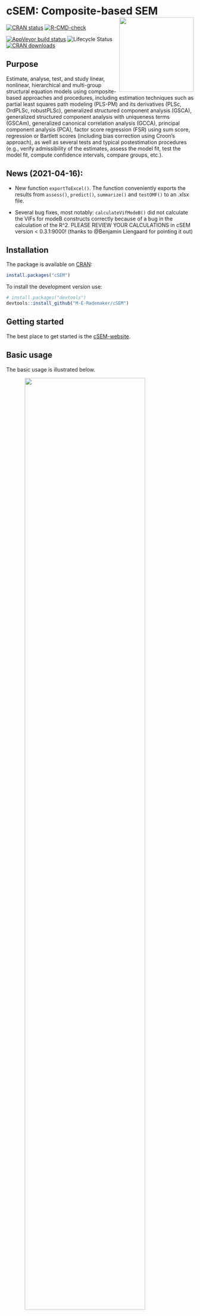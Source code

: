 
<!-- README.md is generated from README.Rmd. Please edit that file -->

# cSEM: Composite-based SEM <img src='man/figures/cSEMsticker.svg' align="right" height="200" /></a>

[![CRAN
status](https://www.r-pkg.org/badges/version/cSEM)](https://cran.r-project.org/package=cSEM)
[![R-CMD-check](https://github.com/M-E-Rademaker/cSEM/workflows/R-CMD-check/badge.svg)](https://github.com/M-E-Rademaker/cSEM/actions)
<!-- [![Build Status](https://travis-ci.com/M-E-Rademaker/cSEM.svg?branch=master)](https://travis-ci.com/M-E-Rademaker/cSEM) -->
[![AppVeyor build
status](https://ci.appveyor.com/api/projects/status/github/M-E-Rademaker/cSEM?branch=master&svg=true)](https://ci.appveyor.com/project/M-E-Rademaker/csem)
![Lifecycle
Status](https://img.shields.io/badge/lifecycle-maturing-blue.svg)
[![CRAN
downloads](https://cranlogs.r-pkg.org/badges/cSEM)](https://cran.r-project.org/package=cSEM)

## Purpose

Estimate, analyse, test, and study linear, nonlinear, hierarchical and
multi-group structural equation models using composite-based approaches
and procedures, including estimation techniques such as partial least
squares path modeling (PLS-PM) and its derivatives (PLSc, OrdPLSc,
robustPLSc), generalized structured component analysis (GSCA),
generalized structured component analysis with uniqueness terms (GSCAm),
generalized canonical correlation analysis (GCCA), principal component
analysis (PCA), factor score regression (FSR) using sum score,
regression or Bartlett scores (including bias correction using Croon’s
approach), as well as several tests and typical postestimation
procedures (e.g., verify admissibility of the estimates, assess the
model fit, test the model fit, compute confidence intervals, compare
groups, etc.).

## News (2021-04-16):

-   New function `exportToExcel()`. The function conveniently exports
    the results from `assess()`, `predict()`, `summarize()` and
    `testOMF()` to an .xlsx file.

-   Several bug fixes, most notably: `calculateVifModeB()` did not
    calculate the VIFs for modeB constructs correctly because of a bug
    in the calculation of the R^2. PLEASE REVIEW YOUR CALCULATIONS in
    cSEM version &lt; 0.3.1:9000! (thanks to @Benjamin Liengaard for
    pointing it out)

## Installation

The package is available on [CRAN](https://cran.r-project.org/):

``` r
install.packages("cSEM")
```

To install the development version use:

``` r
# install.packages("devtools")
devtools::install_github("M-E-Rademaker/cSEM")
```

## Getting started

The best place to get started is the
[cSEM-website](https://m-e-rademaker.github.io/cSEM/).

## Basic usage

The basic usage is illustrated below.

<img src="man/figures/api.png" width="80%" style="display: block; margin: auto;" />

Usully, using `cSEM` is the same 3 step procedure:

> 1.  Pick a dataset and specify a model using [lavaan
>     syntax](https://lavaan.ugent.be/tutorial/syntax1.html)
> 2.  Use `csem()`
> 3.  Apply one of the postestimation functions listed below on the
>     resulting object.

## Postestimation functions

There are five major postestimation verbs, three test family functions
and three do-family of function:

-   `assess()` : assess the model using common quality criteria
-   `infer()` : calculate common inferential quantities (e.g., standard
    errors, confidence intervals)
-   `predict()` : predict endogenous indicator values
-   `summarize()` : summarize the results
-   `verify()` : verify admissibility of the estimates

Tests are performed by using the test family of functions. Currently,
the following tests are implemented:

-   `testOMF()` : performs a test for overall model fit
-   `testMICOM()` : performs a test for composite measurement invariance
-   `testMGD()` : performs several tests to assess multi-group
    differences
-   `testHausman()` : performs the regression-based Hausman test to test
    for endogeneity

Other miscellaneous postestimation functions belong do the do-family of
functions. Currently, three do functions are implemented:

-   `doIPMA()`: performs an importance-performance matrix analysis
-   `doNonlinearEffectsAnalysis()`: performs a nonlinear effects
    analysis such as floodlight and surface analysis
-   `doRedundancyAnalysis()`: performs a redundancy analysis

All functions require a `cSEMResults` object.

## Example

Models are defined using [lavaan
syntax](https://lavaan.ugent.be/tutorial/syntax1.html) with some slight
modifications (see the [Specifying a
model](https://m-e-rademaker.github.io/cSEM/articles/cSEM.html#using-csem)
section on the [cSEM-website](https://m-e-rademaker.github.io/cSEM/)).
For illustration we use the build-in and well-known `satisfaction`
dataset.

``` r
require(cSEM)
    
## Note: The operator "<~" tells cSEM that the construct to its left is modelled
##       as a composite.
##       The operator "=~" tells cSEM that the construct to its left is modelled
##       as a common factor.
##       The operator "~" tells cSEM which are the dependent (left-hand side) and
##       independent variables (right-hand side).
    
model <- "
# Structural model
EXPE ~ IMAG
QUAL ~ EXPE
VAL  ~ EXPE + QUAL
SAT  ~ IMAG + EXPE + QUAL + VAL 
LOY  ~ IMAG + SAT

# Composite model
IMAG <~ imag1 + imag2 + imag3
EXPE <~ expe1 + expe2 + expe3 
QUAL <~ qual1 + qual2 + qual3 + qual4 + qual5
VAL  <~ val1  + val2  + val3

# Reflective measurement model
SAT  =~ sat1  + sat2  + sat3  + sat4
LOY  =~ loy1  + loy2  + loy3  + loy4
"
```

The estimation is conducted using the `csem()` function.

``` r
# Estimate using defaults
res <- csem(.data = satisfaction, .model = model)
res
```

    ## ________________________________________________________________________________
    ## ----------------------------------- Overview -----------------------------------
    ## 
    ## Estimation was successful.
    ## 
    ## The result is a list of class cSEMResults with list elements:
    ## 
    ##  - Estimates
    ##  - Information
    ## 
    ## To get an overview or help type:
    ## 
    ##  - ?cSEMResults
    ##  - str(<object-name>)
    ##  - listviewer::jsondedit(<object-name>, mode = 'view')
    ## 
    ## If you wish to access the list elements directly type e.g. 
    ## 
    ##  - <object-name>$Estimates
    ## 
    ## Available postestimation commands:
    ## 
    ##  - assess(<object-name>)
    ##  - infer(<object-name)
    ##  - predict(<object-name>)
    ##  - summarize(<object-name>)
    ##  - verify(<object-name>)
    ## ________________________________________________________________________________

This is equal to:

``` r
csem(
   .data                        = satisfaction,
   .model                       = model,
   .approach_cor_robust         = "none",
   .approach_nl                 = "sequential",
   .approach_paths              = "OLS",
   .approach_weights            = "PLS-PM",
   .conv_criterion              = "diff_absolute",
   .disattenuate                = TRUE,
   .dominant_indicators         = NULL,
   .estimate_structural         = TRUE,
   .id                          = NULL,
   .iter_max                    = 100,
   .normality                   = FALSE,
   .PLS_approach_cf             = "dist_squared_euclid",
   .PLS_ignore_structural_model = FALSE,
   .PLS_modes                   = NULL,
   .PLS_weight_scheme_inner     = "path",
   .reliabilities               = NULL,
   .starting_values             = NULL,
   .tolerance                   = 1e-05,
   .resample_method             = "none", 
   .resample_method2            = "none",
   .R                           = 499,
   .R2                          = 199,
   .handle_inadmissibles        = "drop",
   .user_funs                   = NULL,
   .eval_plan                   = "sequential",
   .seed                        = NULL,
   .sign_change_option          = "none"
    )
```

The result is always a named list of class `cSEMResults`.

To access list elements use `$`:

``` r
res$Estimates$Loading_estimates 
res$Information$Model
```

A useful tool to examine a list is the [listviewer
package](https://github.com/timelyportfolio/listviewer). If you are new
to `cSEM` this might be a good way to familiarize yourself with the
structure of a `cSEMResults` object.

``` r
listviewer::jsonedit(res, mode = "view") # requires the listviewer package.
```

Apply postestimation functions:

``` r
## Get a summary
summarize(res) 
```

    ## ________________________________________________________________________________
    ## ----------------------------------- Overview -----------------------------------
    ## 
    ##  General information:
    ##  ------------------------
    ##  Estimation status                = Ok
    ##  Number of observations           = 250
    ##  Weight estimator                 = PLS-PM
    ##  Inner weighting scheme           = "path"
    ##  Type of indicator correlation    = Pearson
    ##  Path model estimator             = OLS
    ##  Second-order approach            = NA
    ##  Type of path model               = Linear
    ##  Disattenuated                    = Yes (PLSc)
    ## 
    ##  Construct details:
    ##  ------------------
    ##  Name  Modeled as     Order         Mode      
    ## 
    ##  IMAG  Composite      First order   "modeB"   
    ##  EXPE  Composite      First order   "modeB"   
    ##  QUAL  Composite      First order   "modeB"   
    ##  VAL   Composite      First order   "modeB"   
    ##  SAT   Common factor  First order   "modeA"   
    ##  LOY   Common factor  First order   "modeA"   
    ## 
    ## ----------------------------------- Estimates ----------------------------------
    ## 
    ## Estimated path coefficients:
    ## ============================
    ##   Path           Estimate  Std. error   t-stat.   p-value
    ##   EXPE ~ IMAG      0.4714          NA        NA        NA
    ##   QUAL ~ EXPE      0.8344          NA        NA        NA
    ##   VAL ~ EXPE       0.0457          NA        NA        NA
    ##   VAL ~ QUAL       0.7013          NA        NA        NA
    ##   SAT ~ IMAG       0.2450          NA        NA        NA
    ##   SAT ~ EXPE      -0.0172          NA        NA        NA
    ##   SAT ~ QUAL       0.2215          NA        NA        NA
    ##   SAT ~ VAL        0.5270          NA        NA        NA
    ##   LOY ~ IMAG       0.1819          NA        NA        NA
    ##   LOY ~ SAT        0.6283          NA        NA        NA
    ## 
    ## Estimated loadings:
    ## ===================
    ##   Loading          Estimate  Std. error   t-stat.   p-value
    ##   IMAG =~ imag1      0.6306          NA        NA        NA
    ##   IMAG =~ imag2      0.9246          NA        NA        NA
    ##   IMAG =~ imag3      0.9577          NA        NA        NA
    ##   EXPE =~ expe1      0.7525          NA        NA        NA
    ##   EXPE =~ expe2      0.9348          NA        NA        NA
    ##   EXPE =~ expe3      0.7295          NA        NA        NA
    ##   QUAL =~ qual1      0.7861          NA        NA        NA
    ##   QUAL =~ qual2      0.9244          NA        NA        NA
    ##   QUAL =~ qual3      0.7560          NA        NA        NA
    ##   QUAL =~ qual4      0.7632          NA        NA        NA
    ##   QUAL =~ qual5      0.7834          NA        NA        NA
    ##   VAL =~ val1        0.9518          NA        NA        NA
    ##   VAL =~ val2        0.8056          NA        NA        NA
    ##   VAL =~ val3        0.6763          NA        NA        NA
    ##   SAT =~ sat1        0.9243          NA        NA        NA
    ##   SAT =~ sat2        0.8813          NA        NA        NA
    ##   SAT =~ sat3        0.7127          NA        NA        NA
    ##   SAT =~ sat4        0.7756          NA        NA        NA
    ##   LOY =~ loy1        0.9097          NA        NA        NA
    ##   LOY =~ loy2        0.5775          NA        NA        NA
    ##   LOY =~ loy3        0.9043          NA        NA        NA
    ##   LOY =~ loy4        0.4917          NA        NA        NA
    ## 
    ## Estimated weights:
    ## ==================
    ##   Weight           Estimate  Std. error   t-stat.   p-value
    ##   IMAG <~ imag1      0.0156          NA        NA        NA
    ##   IMAG <~ imag2      0.4473          NA        NA        NA
    ##   IMAG <~ imag3      0.6020          NA        NA        NA
    ##   EXPE <~ expe1      0.2946          NA        NA        NA
    ##   EXPE <~ expe2      0.6473          NA        NA        NA
    ##   EXPE <~ expe3      0.2374          NA        NA        NA
    ##   QUAL <~ qual1      0.2370          NA        NA        NA
    ##   QUAL <~ qual2      0.4712          NA        NA        NA
    ##   QUAL <~ qual3      0.1831          NA        NA        NA
    ##   QUAL <~ qual4      0.1037          NA        NA        NA
    ##   QUAL <~ qual5      0.2049          NA        NA        NA
    ##   VAL <~ val1        0.7163          NA        NA        NA
    ##   VAL <~ val2        0.2202          NA        NA        NA
    ##   VAL <~ val3        0.2082          NA        NA        NA
    ##   SAT <~ sat1        0.3209          NA        NA        NA
    ##   SAT <~ sat2        0.3059          NA        NA        NA
    ##   SAT <~ sat3        0.2474          NA        NA        NA
    ##   SAT <~ sat4        0.2692          NA        NA        NA
    ##   LOY <~ loy1        0.3834          NA        NA        NA
    ##   LOY <~ loy2        0.2434          NA        NA        NA
    ##   LOY <~ loy3        0.3812          NA        NA        NA
    ##   LOY <~ loy4        0.2073          NA        NA        NA
    ## 
    ## Estimated indicator correlations:
    ## =================================
    ##   Correlation       Estimate  Std. error   t-stat.   p-value
    ##   imag1 ~~ imag2      0.6437          NA        NA        NA
    ##   imag1 ~~ imag3      0.5433          NA        NA        NA
    ##   imag2 ~~ imag3      0.7761          NA        NA        NA
    ##   expe1 ~~ expe2      0.5353          NA        NA        NA
    ##   expe1 ~~ expe3      0.4694          NA        NA        NA
    ##   expe2 ~~ expe3      0.5467          NA        NA        NA
    ##   qual1 ~~ qual2      0.6053          NA        NA        NA
    ##   qual1 ~~ qual3      0.5406          NA        NA        NA
    ##   qual1 ~~ qual4      0.5662          NA        NA        NA
    ##   qual1 ~~ qual5      0.5180          NA        NA        NA
    ##   qual2 ~~ qual3      0.6187          NA        NA        NA
    ##   qual2 ~~ qual4      0.6517          NA        NA        NA
    ##   qual2 ~~ qual5      0.6291          NA        NA        NA
    ##   qual3 ~~ qual4      0.4752          NA        NA        NA
    ##   qual3 ~~ qual5      0.5074          NA        NA        NA
    ##   qual4 ~~ qual5      0.6402          NA        NA        NA
    ##   val1 ~~ val2        0.6344          NA        NA        NA
    ##   val1 ~~ val3        0.4602          NA        NA        NA
    ##   val2 ~~ val3        0.6288          NA        NA        NA
    ## 
    ## ------------------------------------ Effects -----------------------------------
    ## 
    ## Estimated total effects:
    ## ========================
    ##   Total effect    Estimate  Std. error   t-stat.   p-value
    ##   EXPE ~ IMAG       0.4714          NA        NA        NA
    ##   QUAL ~ IMAG       0.3933          NA        NA        NA
    ##   QUAL ~ EXPE       0.8344          NA        NA        NA
    ##   VAL ~ IMAG        0.2974          NA        NA        NA
    ##   VAL ~ EXPE        0.6309          NA        NA        NA
    ##   VAL ~ QUAL        0.7013          NA        NA        NA
    ##   SAT ~ IMAG        0.4807          NA        NA        NA
    ##   SAT ~ EXPE        0.5001          NA        NA        NA
    ##   SAT ~ QUAL        0.5911          NA        NA        NA
    ##   SAT ~ VAL         0.5270          NA        NA        NA
    ##   LOY ~ IMAG        0.4840          NA        NA        NA
    ##   LOY ~ EXPE        0.3142          NA        NA        NA
    ##   LOY ~ QUAL        0.3714          NA        NA        NA
    ##   LOY ~ VAL         0.3311          NA        NA        NA
    ##   LOY ~ SAT         0.6283          NA        NA        NA
    ## 
    ## Estimated indirect effects:
    ## ===========================
    ##   Indirect effect    Estimate  Std. error   t-stat.   p-value
    ##   QUAL ~ IMAG          0.3933          NA        NA        NA
    ##   VAL ~ IMAG           0.2974          NA        NA        NA
    ##   VAL ~ EXPE           0.5852          NA        NA        NA
    ##   SAT ~ IMAG           0.2357          NA        NA        NA
    ##   SAT ~ EXPE           0.5173          NA        NA        NA
    ##   SAT ~ QUAL           0.3696          NA        NA        NA
    ##   LOY ~ IMAG           0.3020          NA        NA        NA
    ##   LOY ~ EXPE           0.3142          NA        NA        NA
    ##   LOY ~ QUAL           0.3714          NA        NA        NA
    ##   LOY ~ VAL            0.3311          NA        NA        NA
    ## ________________________________________________________________________________

``` r
## Verify admissibility of the results
verify(res) 
```

    ## ________________________________________________________________________________
    ## 
    ## Verify admissibility:
    ## 
    ##   admissible
    ## 
    ## Details:
    ## 
    ##   Code   Status    Description
    ##   1      ok        Convergence achieved                                   
    ##   2      ok        All absolute standardized loading estimates <= 1       
    ##   3      ok        Construct VCV is positive semi-definite                
    ##   4      ok        All reliability estimates <= 1                         
    ##   5      ok        Model-implied indicator VCV is positive semi-definite  
    ## ________________________________________________________________________________

``` r
## Test overall model fit
testOMF(res)
```

    ## ________________________________________________________________________________
    ## --------- Test for overall model fit based on Beran & Srivastava (1985) --------
    ## 
    ## Null hypothesis:
    ## 
    ##        +------------------------------------------------------------------+
    ##        |                                                                  |
    ##        |   H0: The model-implied indicator covariance matrix equals the   |
    ##        |   population indicator covariance matrix.                        |
    ##        |                                                                  |
    ##        +------------------------------------------------------------------+
    ## 
    ## Test statistic and critical value: 
    ## 
    ##                                      Critical value
    ##  Distance measure    Test statistic    95%   
    ##  dG                      0.6493      0.3136  
    ##  SRMR                    0.0940      0.0530  
    ##  dL                      2.2340      0.7109  
    ##  dML                     2.9219      1.5660  
    ##  
    ## 
    ## Decision: 
    ## 
    ##                          Significance level
    ##  Distance measure          95%   
    ##  dG                      reject  
    ##  SRMR                    reject  
    ##  dL                      reject  
    ##  dML                     reject  
    ##  
    ## Additional information:
    ## 
    ##  Out of 499 bootstrap replications 469 are admissible.
    ##  See ?verify() for what constitutes an inadmissible result.
    ## 
    ##  The seed used was: 370797356
    ## ________________________________________________________________________________

``` r
## Assess the model
assess(res)
```

    ## ________________________________________________________________________________
    ## 
    ##  Construct        AVE           R2          R2_adj    
    ##  SAT            0.6851        0.7624        0.7585    
    ##  LOY            0.5552        0.5868        0.5834    
    ##  EXPE             NA          0.2222        0.2190    
    ##  QUAL             NA          0.6963        0.6951    
    ##  VAL              NA          0.5474        0.5438    
    ## 
    ## -------------- Common (internal consistency) reliability estimates -------------
    ## 
    ##  Construct Cronbachs_alpha   Joereskogs_rho   Dijkstra-Henselers_rho_A 
    ##  SAT        0.8940           0.8960                0.9051          
    ##  LOY        0.8194           0.8237                0.8761          
    ## 
    ## ----------- Alternative (internal consistency) reliability estimates -----------
    ## 
    ##  Construct       RhoC         RhoC_mm    RhoC_weighted
    ##  SAT            0.8960        0.8938        0.9051    
    ##  LOY            0.8237        0.8011        0.8761    
    ## 
    ##  Construct  RhoC_weighted_mm     RhoT      RhoT_weighted
    ##  SAT            0.9051        0.8940        0.8869    
    ##  LOY            0.8761        0.8194        0.7850    
    ## 
    ## --------------------------- Distance and fit measures --------------------------
    ## 
    ##  Geodesic distance           = 0.6493432
    ##  Squared Euclidean distance  = 2.23402
    ##  ML distance                 = 2.921932
    ## 
    ##  Chi_square     = 727.5611
    ##  Chi_square_df  = 3.954137
    ##  CFI            = 0.8598825
    ##  CN             = 75.14588
    ##  GFI            = 0.7280612
    ##  IFI            = 0.8615598
    ##  NFI            = 0.8229918
    ##  NNFI           = 0.8240917
    ##  RMSEA          = 0.108922
    ##  RMS_theta      = 0.05069299
    ##  SRMR           = 0.09396871
    ## 
    ##  Degrees of freedom    = 184
    ## 
    ## --------------------------- Model selection criteria ---------------------------
    ## 
    ##  Construct        AIC          AICc          AICu     
    ##  EXPE          -59.8152      192.2824      -57.8072   
    ##  QUAL          -294.9343     -42.8367      -292.9263  
    ##  VAL           -193.2127      58.9506      -190.1945  
    ##  SAT           -350.2874     -97.9418      -345.2368  
    ##  LOY           -215.9322      36.2311      -212.9141  
    ## 
    ##  Construct        BIC           FPE           GM      
    ##  EXPE          -52.7723       0.7872       259.8087   
    ##  QUAL          -287.8914      0.3074       271.8568   
    ##  VAL           -182.6483      0.4617       312.7010   
    ##  SAT           -332.6801      0.2463       278.2973   
    ##  LOY           -205.3678      0.4216       291.0665   
    ## 
    ##  Construct        HQ            HQc       Mallows_Cp  
    ##  EXPE          -56.9806      -56.8695       2.7658    
    ##  QUAL          -292.0997     -291.9886      14.8139   
    ##  VAL           -188.9608     -188.7516      52.1366   
    ##  SAT           -343.2010     -342.7088      10.6900   
    ##  LOY           -211.6804     -211.4711      30.5022   
    ## 
    ## ----------------------- Variance inflation factors (VIFs) ----------------------
    ## 
    ##   Dependent construct: 'VAL'
    ## 
    ##  Independent construct    VIF value 
    ##  EXPE                      3.2928   
    ##  QUAL                      3.2928   
    ## 
    ##   Dependent construct: 'SAT'
    ## 
    ##  Independent construct    VIF value 
    ##  EXPE                      3.2985   
    ##  QUAL                      4.4151   
    ##  IMAG                      1.7280   
    ##  VAL                       2.6726   
    ## 
    ##   Dependent construct: 'LOY'
    ## 
    ##  Independent construct    VIF value 
    ##  IMAG                      1.9345   
    ##  SAT                       1.9345   
    ## 
    ## ------------ Variance inflation factors (VIFs) for modeB constructs ------------
    ## 
    ##   Construct: 'IMAG'
    ## 
    ##  Weight    VIF value 
    ##  imag1      1.7215   
    ##  imag2      3.0515   
    ##  imag3      2.5356   
    ## 
    ##   Construct: 'EXPE'
    ## 
    ##  Weight    VIF value 
    ##  expe1      1.4949   
    ##  expe2      1.6623   
    ##  expe3      1.5212   
    ## 
    ##   Construct: 'QUAL'
    ## 
    ##  Weight    VIF value 
    ##  qual1      1.8401   
    ##  qual2      2.5005   
    ##  qual3      1.7796   
    ##  qual4      2.1557   
    ##  qual5      2.0206   
    ## 
    ##   Construct: 'VAL'
    ## 
    ##  Weight    VIF value 
    ##  val1       1.6912   
    ##  val2       2.2049   
    ##  val3       1.6714   
    ## 
    ## -------------------------- Effect sizes (Cohen's f^2) --------------------------
    ## 
    ##   Dependent construct: 'EXPE'
    ## 
    ##  Independent construct       f^2    
    ##  IMAG                      0.2856   
    ## 
    ##   Dependent construct: 'QUAL'
    ## 
    ##  Independent construct       f^2    
    ##  EXPE                      2.2928   
    ## 
    ##   Dependent construct: 'VAL'
    ## 
    ##  Independent construct       f^2    
    ##  EXPE                      0.0014   
    ##  QUAL                      0.3301   
    ## 
    ##   Dependent construct: 'SAT'
    ## 
    ##  Independent construct       f^2    
    ##  IMAG                      0.1462   
    ##  EXPE                      0.0004   
    ##  QUAL                      0.0468   
    ##  VAL                       0.4373   
    ## 
    ##   Dependent construct: 'LOY'
    ## 
    ##  Independent construct       f^2    
    ##  IMAG                      0.0414   
    ##  SAT                       0.4938   
    ## 
    ## ----------------------- Discriminant validity assessment -----------------------
    ## 
    ##  Heterotrait-monotrait ratio of correlations matrix (HTMT matrix)
    ## 
    ##           SAT LOY
    ## SAT 1.0000000   0
    ## LOY 0.7432489   1
    ## 
    ## 
    ##  Advanced heterotrait-monotrait ratio of correlations matrix (HTMT2 matrix)
    ## 
    ##           SAT LOY
    ## SAT 1.0000000   0
    ## LOY 0.7140046   1
    ## 
    ## 
    ##  Fornell-Larcker matrix
    ## 
    ##           SAT       LOY
    ## SAT 0.6851491 0.5696460
    ## LOY 0.5696460 0.5551718
    ## 
    ## 
    ## ------------------------------------ Effects -----------------------------------
    ## 
    ## Estimated total effects:
    ## ========================
    ##   Total effect    Estimate  Std. error   t-stat.   p-value
    ##   EXPE ~ IMAG       0.4714          NA        NA        NA
    ##   QUAL ~ IMAG       0.3933          NA        NA        NA
    ##   QUAL ~ EXPE       0.8344          NA        NA        NA
    ##   VAL ~ IMAG        0.2974          NA        NA        NA
    ##   VAL ~ EXPE        0.6309          NA        NA        NA
    ##   VAL ~ QUAL        0.7013          NA        NA        NA
    ##   SAT ~ IMAG        0.4807          NA        NA        NA
    ##   SAT ~ EXPE        0.5001          NA        NA        NA
    ##   SAT ~ QUAL        0.5911          NA        NA        NA
    ##   SAT ~ VAL         0.5270          NA        NA        NA
    ##   LOY ~ IMAG        0.4840          NA        NA        NA
    ##   LOY ~ EXPE        0.3142          NA        NA        NA
    ##   LOY ~ QUAL        0.3714          NA        NA        NA
    ##   LOY ~ VAL         0.3311          NA        NA        NA
    ##   LOY ~ SAT         0.6283          NA        NA        NA
    ## 
    ## Estimated indirect effects:
    ## ===========================
    ##   Indirect effect    Estimate  Std. error   t-stat.   p-value
    ##   QUAL ~ IMAG          0.3933          NA        NA        NA
    ##   VAL ~ IMAG           0.2974          NA        NA        NA
    ##   VAL ~ EXPE           0.5852          NA        NA        NA
    ##   SAT ~ IMAG           0.2357          NA        NA        NA
    ##   SAT ~ EXPE           0.5173          NA        NA        NA
    ##   SAT ~ QUAL           0.3696          NA        NA        NA
    ##   LOY ~ IMAG           0.3020          NA        NA        NA
    ##   LOY ~ EXPE           0.3142          NA        NA        NA
    ##   LOY ~ QUAL           0.3714          NA        NA        NA
    ##   LOY ~ VAL            0.3311          NA        NA        NA
    ## ________________________________________________________________________________

``` r
## Predict indicator scores of endogenous constructs
predict(res)
```

    ## ________________________________________________________________________________
    ## ----------------------------------- Overview -----------------------------------
    ## 
    ##  Number of obs. training          = 225
    ##  Number of obs. test              = 25
    ##  Number of cv folds               = 10
    ##  Number of repetitions            = 1
    ##  Handle inadmissibles             = stop
    ##  Estimator target                 = 'PLS-PM'
    ##  Estimator benchmark              = 'lm'
    ##  Disattenuation target            = 'TRUE'
    ##  Disattenuation benchmark         = 'FALSE'
    ## 
    ## ------------------------------ Prediction metrics ------------------------------
    ## 
    ## 
    ##   Name      MAE target  MAE benchmark  RMSE target RMSE benchmark   Q2_predict
    ##   expe1         1.4521         1.5696       1.9042         2.1021       0.0559
    ##   expe2         1.4135         1.4755       1.9373         2.0310       0.1955
    ##   expe3         1.6332         1.7189       2.1300         2.2166       0.1205
    ##   qual1         1.4740         1.5559       1.9276         2.0808       0.1154
    ##   qual2         1.5766         1.5361       2.0393         2.0756       0.2145
    ##   qual3         1.7296         1.7219       2.2232         2.2799       0.1182
    ##   qual4         1.2322         1.1903       1.5938         1.6249       0.2328
    ##   qual5         1.5033         1.5069       1.9328         1.9660       0.1981
    ##   val1          1.4472         1.3627       1.8739         1.7686       0.2455
    ##   val2          1.2332         1.2106       1.6560         1.7266       0.1716
    ##   val3          1.4774         1.3708       1.9667         1.9255       0.1476
    ##   sat1          1.2491         1.2364       1.6512         1.6223       0.3383
    ##   sat2          1.2363         1.1923       1.6444         1.6209       0.3077
    ##   sat3          1.3404         1.2777       1.6696         1.7204       0.2141
    ##   sat4          1.3187         1.2598       1.6685         1.6347       0.2771
    ##   loy1          1.6891         1.6535       2.2237         2.2102       0.2736
    ##   loy2          1.4790         1.4682       1.9122         1.9845       0.1314
    ##   loy3          1.6946         1.6597       2.2762         2.2544       0.2706
    ##   loy4          1.6866         1.6656       2.1718         2.2857       0.0880
    ## ________________________________________________________________________________

#### Resampling and Inference

By default no inferential quantities are calculated since most
composite-based estimators have no closed-form expressions for standard
errors. Resampling is used instead. `cSEM` mostly relies on the
`bootstrap` procedure (although `jackknife` is implemented as well) to
estimate standard errors, test statistics, and critical quantiles.

`cSEM` offers two ways to compute resamples:

1.  Setting `.resample_method` in `csem()` to `"jackknife"` or
    `"bootstrap"` and subsequently using postestimation functions
    `summarize()` or `infer()`.
2.  The same result is achieved by passing a `cSEMResults` object to
    `resamplecSEMResults()` and subsequently using postestimation
    functions `summarize()` or `infer()`.

``` r
# Setting `.resample_method`
b1 <- csem(.data = satisfaction, .model = model, .resample_method = "bootstrap")
# Using resamplecSEMResults()
b2 <- resamplecSEMResults(res)
```

Now `summarize()` shows inferential quantities as well:

``` r
summarize(b1)
```

    ## ________________________________________________________________________________
    ## ----------------------------------- Overview -----------------------------------
    ## 
    ##  General information:
    ##  ------------------------
    ##  Estimation status                = Ok
    ##  Number of observations           = 250
    ##  Weight estimator                 = PLS-PM
    ##  Inner weighting scheme           = "path"
    ##  Type of indicator correlation    = Pearson
    ##  Path model estimator             = OLS
    ##  Second-order approach            = NA
    ##  Type of path model               = Linear
    ##  Disattenuated                    = Yes (PLSc)
    ## 
    ##  Resample information:
    ##  ---------------------
    ##  Resample method                  = "bootstrap"
    ##  Number of resamples              = 499
    ##  Number of admissible results     = 493
    ##  Approach to handle inadmissibles = "drop"
    ##  Sign change option               = "none"
    ##  Random seed                      = -1252687134
    ## 
    ##  Construct details:
    ##  ------------------
    ##  Name  Modeled as     Order         Mode      
    ## 
    ##  IMAG  Composite      First order   "modeB"   
    ##  EXPE  Composite      First order   "modeB"   
    ##  QUAL  Composite      First order   "modeB"   
    ##  VAL   Composite      First order   "modeB"   
    ##  SAT   Common factor  First order   "modeA"   
    ##  LOY   Common factor  First order   "modeA"   
    ## 
    ## ----------------------------------- Estimates ----------------------------------
    ## 
    ## Estimated path coefficients:
    ## ============================
    ##                                                              CI_percentile   
    ##   Path           Estimate  Std. error   t-stat.   p-value         95%        
    ##   EXPE ~ IMAG      0.4714      0.0658    7.1624    0.0000 [ 0.3428; 0.5925 ] 
    ##   QUAL ~ EXPE      0.8344      0.0231   36.0770    0.0000 [ 0.7868; 0.8747 ] 
    ##   VAL ~ EXPE       0.0457      0.0837    0.5465    0.5847 [-0.1017; 0.2212 ] 
    ##   VAL ~ QUAL       0.7013      0.0832    8.4266    0.0000 [ 0.5298; 0.8549 ] 
    ##   SAT ~ IMAG       0.2450      0.0556    4.4020    0.0000 [ 0.1382; 0.3537 ] 
    ##   SAT ~ EXPE      -0.0172      0.0675   -0.2555    0.7983 [-0.1616; 0.1064 ] 
    ##   SAT ~ QUAL       0.2215      0.0980    2.2616    0.0237 [ 0.0240; 0.4135 ] 
    ##   SAT ~ VAL        0.5270      0.0826    6.3797    0.0000 [ 0.3691; 0.6911 ] 
    ##   LOY ~ IMAG       0.1819      0.0777    2.3418    0.0192 [ 0.0272; 0.3293 ] 
    ##   LOY ~ SAT        0.6283      0.0756    8.3131    0.0000 [ 0.4740; 0.7700 ] 
    ## 
    ## Estimated loadings:
    ## ===================
    ##                                                                CI_percentile   
    ##   Loading          Estimate  Std. error   t-stat.   p-value         95%        
    ##   IMAG =~ imag1      0.6306      0.0944    6.6801    0.0000 [ 0.4093; 0.7940 ] 
    ##   IMAG =~ imag2      0.9246      0.0402   22.9880    0.0000 [ 0.8290; 0.9753 ] 
    ##   IMAG =~ imag3      0.9577      0.0304   31.5136    0.0000 [ 0.8797; 0.9925 ] 
    ##   EXPE =~ expe1      0.7525      0.0755    9.9608    0.0000 [ 0.5707; 0.8741 ] 
    ##   EXPE =~ expe2      0.9348      0.0275   33.9457    0.0000 [ 0.8617; 0.9714 ] 
    ##   EXPE =~ expe3      0.7295      0.0791    9.2264    0.0000 [ 0.5354; 0.8433 ] 
    ##   QUAL =~ qual1      0.7861      0.0680   11.5553    0.0000 [ 0.6278; 0.8880 ] 
    ##   QUAL =~ qual2      0.9244      0.0229   40.2920    0.0000 [ 0.8722; 0.9568 ] 
    ##   QUAL =~ qual3      0.7560      0.0657   11.5020    0.0000 [ 0.5912; 0.8463 ] 
    ##   QUAL =~ qual4      0.7632      0.0530   14.3877    0.0000 [ 0.6374; 0.8454 ] 
    ##   QUAL =~ qual5      0.7834      0.0490   15.9865    0.0000 [ 0.6769; 0.8653 ] 
    ##   VAL =~ val1        0.9518      0.0238   39.9598    0.0000 [ 0.8910; 0.9846 ] 
    ##   VAL =~ val2        0.8056      0.0638   12.6226    0.0000 [ 0.6602; 0.9077 ] 
    ##   VAL =~ val3        0.6763      0.0719    9.4036    0.0000 [ 0.5209; 0.7956 ] 
    ##   SAT =~ sat1        0.9243      0.0239   38.7242    0.0000 [ 0.8684; 0.9623 ] 
    ##   SAT =~ sat2        0.8813      0.0299   29.4419    0.0000 [ 0.8179; 0.9288 ] 
    ##   SAT =~ sat3        0.7127      0.0531   13.4215    0.0000 [ 0.5972; 0.8014 ] 
    ##   SAT =~ sat4        0.7756      0.0477   16.2679    0.0000 [ 0.6740; 0.8633 ] 
    ##   LOY =~ loy1        0.9097      0.0506   17.9616    0.0000 [ 0.7979; 0.9829 ] 
    ##   LOY =~ loy2        0.5775      0.0850    6.7953    0.0000 [ 0.4106; 0.7251 ] 
    ##   LOY =~ loy3        0.9043      0.0436   20.7197    0.0000 [ 0.8037; 0.9723 ] 
    ##   LOY =~ loy4        0.4917      0.1021    4.8179    0.0000 [ 0.2956; 0.6853 ] 
    ## 
    ## Estimated weights:
    ## ==================
    ##                                                                CI_percentile   
    ##   Weight           Estimate  Std. error   t-stat.   p-value         95%        
    ##   IMAG <~ imag1      0.0156      0.1094    0.1429    0.8863 [-0.1924; 0.2393 ] 
    ##   IMAG <~ imag2      0.4473      0.1524    2.9348    0.0033 [ 0.1538; 0.7666 ] 
    ##   IMAG <~ imag3      0.6020      0.1387    4.3405    0.0000 [ 0.3289; 0.8573 ] 
    ##   EXPE <~ expe1      0.2946      0.1179    2.4996    0.0124 [ 0.0678; 0.5140 ] 
    ##   EXPE <~ expe2      0.6473      0.0804    8.0539    0.0000 [ 0.4650; 0.7804 ] 
    ##   EXPE <~ expe3      0.2374      0.0959    2.4755    0.0133 [ 0.0331; 0.4197 ] 
    ##   QUAL <~ qual1      0.2370      0.0913    2.5957    0.0094 [ 0.0768; 0.4164 ] 
    ##   QUAL <~ qual2      0.4712      0.0764    6.1686    0.0000 [ 0.3168; 0.6089 ] 
    ##   QUAL <~ qual3      0.1831      0.0816    2.2443    0.0248 [ 0.0113; 0.3312 ] 
    ##   QUAL <~ qual4      0.1037      0.0595    1.7422    0.0815 [-0.0186; 0.2190 ] 
    ##   QUAL <~ qual5      0.2049      0.0636    3.2218    0.0013 [ 0.0796; 0.3229 ] 
    ##   VAL <~ val1        0.7163      0.0934    7.6718    0.0000 [ 0.5085; 0.8802 ] 
    ##   VAL <~ val2        0.2202      0.0925    2.3804    0.0173 [ 0.0584; 0.4182 ] 
    ##   VAL <~ val3        0.2082      0.0645    3.2272    0.0013 [ 0.0838; 0.3298 ] 
    ##   SAT <~ sat1        0.3209      0.0149   21.5705    0.0000 [ 0.2957; 0.3539 ] 
    ##   SAT <~ sat2        0.3059      0.0136   22.5559    0.0000 [ 0.2827; 0.3346 ] 
    ##   SAT <~ sat3        0.2474      0.0112   22.0758    0.0000 [ 0.2244; 0.2679 ] 
    ##   SAT <~ sat4        0.2692      0.0124   21.7438    0.0000 [ 0.2477; 0.2970 ] 
    ##   LOY <~ loy1        0.3834      0.0282   13.5938    0.0000 [ 0.3317; 0.4415 ] 
    ##   LOY <~ loy2        0.2434      0.0303    8.0415    0.0000 [ 0.1781; 0.2948 ] 
    ##   LOY <~ loy3        0.3812      0.0264   14.4140    0.0000 [ 0.3334; 0.4341 ] 
    ##   LOY <~ loy4        0.2073      0.0381    5.4443    0.0000 [ 0.1335; 0.2794 ] 
    ## 
    ## Estimated indicator correlations:
    ## =================================
    ##                                                                 CI_percentile   
    ##   Correlation       Estimate  Std. error   t-stat.   p-value         95%        
    ##   imag1 ~~ imag2      0.6437      0.0628   10.2423    0.0000 [ 0.5180; 0.7518 ] 
    ##   imag1 ~~ imag3      0.5433      0.0688    7.8973    0.0000 [ 0.3958; 0.6709 ] 
    ##   imag2 ~~ imag3      0.7761      0.0406   19.1337    0.0000 [ 0.6817; 0.8411 ] 
    ##   expe1 ~~ expe2      0.5353      0.0584    9.1589    0.0000 [ 0.4156; 0.6431 ] 
    ##   expe1 ~~ expe3      0.4694      0.0635    7.3956    0.0000 [ 0.3395; 0.5835 ] 
    ##   expe2 ~~ expe3      0.5467      0.0640    8.5447    0.0000 [ 0.4116; 0.6566 ] 
    ##   qual1 ~~ qual2      0.6053      0.0575   10.5328    0.0000 [ 0.4794; 0.7099 ] 
    ##   qual1 ~~ qual3      0.5406      0.0614    8.8112    0.0000 [ 0.4109; 0.6527 ] 
    ##   qual1 ~~ qual4      0.5662      0.0683    8.2903    0.0000 [ 0.4110; 0.6799 ] 
    ##   qual1 ~~ qual5      0.5180      0.0698    7.4224    0.0000 [ 0.3690; 0.6395 ] 
    ##   qual2 ~~ qual3      0.6187      0.0574   10.7758    0.0000 [ 0.4942; 0.7118 ] 
    ##   qual2 ~~ qual4      0.6517      0.0611   10.6635    0.0000 [ 0.5226; 0.7655 ] 
    ##   qual2 ~~ qual5      0.6291      0.0608   10.3453    0.0000 [ 0.5039; 0.7267 ] 
    ##   qual3 ~~ qual4      0.4752      0.0685    6.9396    0.0000 [ 0.3282; 0.5893 ] 
    ##   qual3 ~~ qual5      0.5074      0.0662    7.6640    0.0000 [ 0.3563; 0.6224 ] 
    ##   qual4 ~~ qual5      0.6402      0.0568   11.2781    0.0000 [ 0.5162; 0.7376 ] 
    ##   val1 ~~ val2        0.6344      0.0555   11.4293    0.0000 [ 0.5042; 0.7325 ] 
    ##   val1 ~~ val3        0.4602      0.0694    6.6352    0.0000 [ 0.3227; 0.5861 ] 
    ##   val2 ~~ val3        0.6288      0.0654    9.6125    0.0000 [ 0.4908; 0.7404 ] 
    ## 
    ## ------------------------------------ Effects -----------------------------------
    ## 
    ## Estimated total effects:
    ## ========================
    ##                                                               CI_percentile   
    ##   Total effect    Estimate  Std. error   t-stat.   p-value         95%        
    ##   EXPE ~ IMAG       0.4714      0.0658    7.1624    0.0000 [ 0.3428; 0.5925 ] 
    ##   QUAL ~ IMAG       0.3933      0.0614    6.4097    0.0000 [ 0.2748; 0.5100 ] 
    ##   QUAL ~ EXPE       0.8344      0.0231   36.0770    0.0000 [ 0.7868; 0.8747 ] 
    ##   VAL ~ IMAG        0.2974      0.0602    4.9432    0.0000 [ 0.1895; 0.4223 ] 
    ##   VAL ~ EXPE        0.6309      0.0501   12.6047    0.0000 [ 0.5285; 0.7275 ] 
    ##   VAL ~ QUAL        0.7013      0.0832    8.4266    0.0000 [ 0.5298; 0.8549 ] 
    ##   SAT ~ IMAG        0.4807      0.0656    7.3223    0.0000 [ 0.3348; 0.6019 ] 
    ##   SAT ~ EXPE        0.5001      0.0559    8.9470    0.0000 [ 0.3939; 0.6039 ] 
    ##   SAT ~ QUAL        0.5911      0.0909    6.5028    0.0000 [ 0.3986; 0.7472 ] 
    ##   SAT ~ VAL         0.5270      0.0826    6.3797    0.0000 [ 0.3691; 0.6911 ] 
    ##   LOY ~ IMAG        0.4840      0.0664    7.2835    0.0000 [ 0.3556; 0.6073 ] 
    ##   LOY ~ EXPE        0.3142      0.0523    6.0091    0.0000 [ 0.2125; 0.4170 ] 
    ##   LOY ~ QUAL        0.3714      0.0790    4.7029    0.0000 [ 0.2341; 0.5399 ] 
    ##   LOY ~ VAL         0.3311      0.0684    4.8402    0.0000 [ 0.1995; 0.4655 ] 
    ##   LOY ~ SAT         0.6283      0.0756    8.3131    0.0000 [ 0.4740; 0.7700 ] 
    ## 
    ## Estimated indirect effects:
    ## ===========================
    ##                                                                  CI_percentile   
    ##   Indirect effect    Estimate  Std. error   t-stat.   p-value         95%        
    ##   QUAL ~ IMAG          0.3933      0.0614    6.4097    0.0000 [ 0.2748; 0.5100 ] 
    ##   VAL ~ IMAG           0.2974      0.0602    4.9432    0.0000 [ 0.1895; 0.4223 ] 
    ##   VAL ~ EXPE           0.5852      0.0716    8.1743    0.0000 [ 0.4303; 0.7108 ] 
    ##   SAT ~ IMAG           0.2357      0.0469    5.0262    0.0000 [ 0.1549; 0.3281 ] 
    ##   SAT ~ EXPE           0.5173      0.0657    7.8778    0.0000 [ 0.3948; 0.6471 ] 
    ##   SAT ~ QUAL           0.3696      0.0601    6.1441    0.0000 [ 0.2447; 0.4972 ] 
    ##   LOY ~ IMAG           0.3020      0.0535    5.6455    0.0000 [ 0.2067; 0.4081 ] 
    ##   LOY ~ EXPE           0.3142      0.0523    6.0091    0.0000 [ 0.2125; 0.4170 ] 
    ##   LOY ~ QUAL           0.3714      0.0790    4.7029    0.0000 [ 0.2341; 0.5399 ] 
    ##   LOY ~ VAL            0.3311      0.0684    4.8402    0.0000 [ 0.1995; 0.4655 ] 
    ## ________________________________________________________________________________

Several resample-based confidence intervals are implemented, see
`?infer()`:

``` r
infer(b1, .quantity = c("CI_standard_z", "CI_percentile")) # no print method yet
```

Both bootstrap and jackknife resampling support platform-independent
multiprocessing as well as setting random seeds via the [future
framework](https://github.com/HenrikBengtsson/future). For
multiprocessing simply set `.eval_plan = "multiprocess"` in which case
the maximum number of available cores is used if not on Windows. On
Windows as many separate R instances are opened in the background as
there are cores available instead. Note that this naturally has some
overhead so for a small number of resamples multiprocessing will not
always be faster compared to sequential (single core) processing (the
default). Seeds are set via the `.seed` argument.

``` r
b <- csem(
  .data            = satisfaction,
  .model           = model, 
  .resample_method = "bootstrap",
  .R               = 999,
  .seed            = 98234,
  .eval_plan       = "multiprocess")
```
